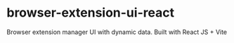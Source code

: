 # browser-extension-ui-react
Browser extension manager UI with dynamic data. Built with React JS + Vite
